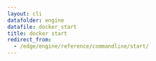 ```yaml
---
layout: cli
datafolder: engine
datafile: docker_start
title: docker start
redirect_from:
  - /edge/engine/reference/commandline/start/
---
```

